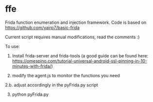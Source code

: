 # ffe
Frida function enumeration and injection framework. Code is based on https://github.com/yairp7/basic-frida

Current script requires manual modifications, read the comments :)

To use:
1. Install frida-server and frida-tools (a good guide can be found here: https://omespino.com/tutorial-universal-android-ssl-pinning-in-10-minutes-with-frida/)

2. modify the agent.js to monitor the functions you need

2.b. adjust accordingly in the pyFrida.py script

3. python pyFrida.py
